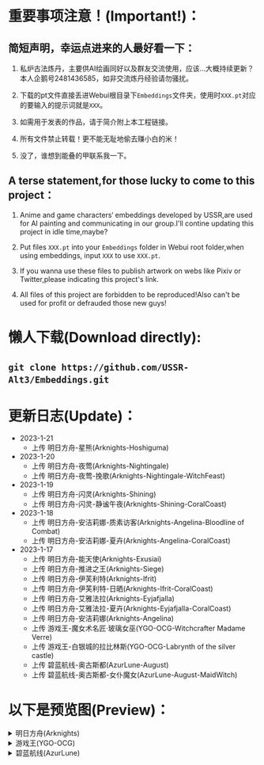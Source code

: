   # 重要事项注意！(Important!)：
 ## 简短声明，幸运点进来的人最好看一下：
  
 1. 私炉古法炼丹，主要供AI绘画同好以及群友交流使用，应该...大概持续更新？
    本人企鹅号2481436585，如非交流炼丹经验请勿骚扰。
    
 2. 下载的pt文件直接丢进Webui根目录下`Embeddings`文件夹，使用时`XXX.pt`对应的要输入的提示词就是`XXX`。
   
 3. 如需用于发表的作品，请于简介附上本工程链接。
   
 4. 所有文件禁止转载！更不能无耻地偷去赚小白的米！
 
 5. 没了，谁想到能叠的甲联系我一下。
   
 ## A terse statement,for those lucky to come to this project：
   
 1. Anime and game characters‘ embeddings developed by USSR,are used for AI painting and communicating in our group.I'll contine updating this project in idle         time,maybe?
 
 2. Put files `XXX.pt` into your `Embeddings` folder in Webui root folder,when using embeddings, input `XXX` to use `XXX.pt`.
   
 3. If you wanna use these files to publish artwork on webs like Pixiv or Twitter,please indicating this project's link.
   
 4. All files of this project are forbidden to be reproduced!Also can't be used for profit or defrauded those new guys!

  # 懒人下载(Download directly):
  
 ## `git clone https://github.com/USSR-Alt3/Embeddings.git`

  # 更新日志(Update)：
 - 2023-1-21
   + 上传 明日方舟-星熊(Arknights-Hoshiguma)
 - 2023-1-20
   + 上传 明日方舟-夜莺(Arknights-Nightingale)
   + 上传 明日方舟-夜莺-挽歌(Arknights-Nightingale-WitchFeast)
 - 2023-1-19
   + 上传 明日方舟-闪灵(Arknights-Shining)
   + 上传 明日方舟-闪灵-静谧午夜(Arknights-Shining-CoralCoast)
 - 2023-1-18
   + 上传 明日方舟-安洁莉娜-质素访客(Arknights-Angelina-Bloodline of Combat)
   + 上传 明日方舟-安洁莉娜-夏卉(Arknights-Angelina-CoralCoast)
 - 2023-1-17
   + 上传 明日方舟-能天使(Arknights-Exusiai)
   + 上传 明日方舟-推进之王(Arknights-Siege)
   + 上传 明日方舟-伊芙利特(Arknights-Ifrit)
   + 上传 明日方舟-伊芙利特-日晒(Arknights-Ifrit-CoralCoast)
   + 上传 明日方舟-艾雅法拉(Arknights-Eyjafjalla)
   + 上传 明日方舟-艾雅法拉-夏卉(Arknights-Eyjafjalla-CoralCoast)
   + 上传 明日方舟-安洁莉娜(Arknights-Angelina)
   + 上传 游戏王-魔女术名匠·玻璃女巫(YGO-OCG-Witchcrafter Madame Verre)
   + 上传 游戏王-白银城的拉比林斯(YGO-OCG-Labrynth of the silver castle)
   + 上传 碧蓝航线-奥古斯都(AzurLune-August)
   + 上传 碧蓝航线-奥古斯都-女仆魔女(AzurLune-August-MaidWitch)
 
  # 以下是预览图(Preview)：
 
 <details>
 
 <summary>明日方舟(Arknights)</summary>
 
 <details>
 <summary>能天使(Exusiai)</summary>
    
 ![](https://github.com/USSR-Alt3/Embeddings/blob/63e989d04be7c2cc2d39106a28699dc89fc74e2b/%E9%A2%84%E8%A7%88%E5%9B%BE/%E8%83%BD%E5%A4%A9%E4%BD%BF(Exia).png)
 </details>
 
 <details>
 <summary>推进之王(Siege)</summary>
    
 ![](https://github.com/USSR-Alt3/Embeddings/blob/0d842f2f6290f5c16a18a15dbc899acd9b2cb360/%E9%A2%84%E8%A7%88%E5%9B%BE/%E6%8E%A8%E8%BF%9B%E4%B9%8B%E7%8E%8B(Siege).png)
 </details>
 
 <details>
 <summary>伊芙利特+伊芙利特-日晒(Ifrit)</summary>
    
 ![](https://github.com/USSR-Alt3/Embeddings/blob/004bb95cd435dd684d8395290a7edb7b52232435/%E9%A2%84%E8%A7%88%E5%9B%BE/%E4%BC%8A%E8%8A%99%E5%88%A9%E7%89%B9(Ifrit).png)
 ![](https://github.com/USSR-Alt3/Embeddings/blob/0d842f2f6290f5c16a18a15dbc899acd9b2cb360/%E9%A2%84%E8%A7%88%E5%9B%BE/%E4%BC%8A%E8%8A%99%E5%88%A9%E7%89%B9-%E6%97%A5%E6%99%92(Ifrit).png)
 </details>
 
 <details>
 <summary>艾雅法拉+艾雅法拉-夏卉(Eyjafjalla)</summary>
 
 ![](https://github.com/USSR-Alt3/Embeddings/blob/0d842f2f6290f5c16a18a15dbc899acd9b2cb360/%E9%A2%84%E8%A7%88%E5%9B%BE/%E8%89%BE%E9%9B%85%E6%B3%95%E6%8B%89(Eyjafjalla).png)
 ![](https://github.com/USSR-Alt3/Embeddings/blob/0d842f2f6290f5c16a18a15dbc899acd9b2cb360/%E9%A2%84%E8%A7%88%E5%9B%BE/%E8%89%BE%E9%9B%85%E6%B3%95%E6%8B%89-%E5%A4%8F%E5%8D%89(Eyjafjalla).png)
 </details>
 
 <details>
 <summary>安洁莉娜+安洁莉娜-质素访客+安洁莉娜-夏卉(Angelina)</summary>
    
 ![](https://github.com/USSR-Alt3/Embeddings/blob/0d842f2f6290f5c16a18a15dbc899acd9b2cb360/%E9%A2%84%E8%A7%88%E5%9B%BE/%E5%AE%89%E6%B4%81%E8%8E%89%E5%A8%9C(Angelina).png)
 ![](https://github.com/USSR-Alt3/Embeddings/blob/683293c71bb840dad055e38c038d1d1a9a2fbc6f/%E9%A2%84%E8%A7%88%E5%9B%BE/%E5%AE%89%E6%B4%81%E8%8E%89%E5%A8%9C-%E8%B4%A8%E7%B4%A0%E8%AE%BF%E5%AE%A2(Angelina).png)
 ![](https://github.com/USSR-Alt3/Embeddings/blob/683293c71bb840dad055e38c038d1d1a9a2fbc6f/%E9%A2%84%E8%A7%88%E5%9B%BE/%E5%AE%89%E6%B4%81%E8%8E%89%E5%A8%9C-%E5%A4%8F%E5%8D%89(Angelina).png)
 </details>
 
 <details>
 <summary>闪灵+闪灵-静谧午夜(Shining)</summary>
 
 ![](https://github.com/USSR-Alt3/Embeddings/blob/4a8aa4c32775fe2d9d5d4c1bdf3a508a7cd4ea86/%E9%A2%84%E8%A7%88%E5%9B%BE/%E9%97%AA%E7%81%B5(Shining).png)
 ![](https://github.com/USSR-Alt3/Embeddings/blob/4a8aa4c32775fe2d9d5d4c1bdf3a508a7cd4ea86/%E9%A2%84%E8%A7%88%E5%9B%BE/%E9%97%AA%E7%81%B5-%E9%9D%99%E8%B0%A7%E5%8D%88%E5%A4%9C(Shining-CoralCoast).png)
 </details>
 
 <details>
 <summary>夜莺+夜莺-挽歌(Nightingale)</summary>
 
 ![](https://github.com/USSR-Alt3/Embeddings/blob/5cb122741d80700991a8e9dfa3f2543069135881/%E9%A2%84%E8%A7%88%E5%9B%BE/%E5%A4%9C%E8%8E%BA(Nightingale).png)
 ![](https://github.com/USSR-Alt3/Embeddings/blob/5cb122741d80700991a8e9dfa3f2543069135881/%E9%A2%84%E8%A7%88%E5%9B%BE/%E5%A4%9C%E8%8E%BA-%E6%8C%BD%E6%AD%8C(Nightingale-WitchFeast).png)
 </details>
 
 <details>
 <summary>星熊+星熊-狩标浪人(Hoshiguma)</summary>
 
 ![](https://github.com/USSR-Alt3/Embeddings/blob/01ff3aa3b4f936a60af23315b5184c5e885b795d/%E9%A2%84%E8%A7%88%E5%9B%BE/%E6%98%9F%E7%86%8A(Hoshiguma).png)
 ![]()
 </details>
 
 </details>
 
 <details>
 
 <summary>游戏王(YGO-OCG)</summary>
 
 <details>
 <summary>白银城的拉比林斯(Labrynth of the Silver Castle)</summary>
    
 ![](https://github.com/USSR-Alt3/Embeddings/blob/98104f5414c3a807d66a97a0eefbd67579e72228/%E9%A2%84%E8%A7%88%E5%9B%BE/%E7%99%BD%E9%93%B6%E5%9F%8E%E7%9A%84%E6%8B%89%E6%AF%94%E6%9E%97%E6%96%AF(Labrynth%20of%20the%20silver%20castle).png)
 </details>
 
 <details>
 <summary>魔女术名匠·玻璃女巫(Witchcrafter Madame Verre)</summary>
    
 ![](https://github.com/USSR-Alt3/Embeddings/blob/98104f5414c3a807d66a97a0eefbd67579e72228/%E9%A2%84%E8%A7%88%E5%9B%BE/%E9%AD%94%E5%A5%B3%E6%9C%AF%E5%90%8D%E5%8C%A0%C2%B7%E7%8E%BB%E7%92%83%E5%A5%B3%E5%B7%AB(Witchcrafter%20Madame%20Verre).png)
 </details>
 
 </details>
 
 <details>
 
 <summary>碧蓝航线(AzurLune)</summary>
 
 <details>
 <summary>奥古斯都+奥古斯都-女仆魔女(August)</summary>
 
 ![](https://github.com/USSR-Alt3/Embeddings/blob/98104f5414c3a807d66a97a0eefbd67579e72228/%E9%A2%84%E8%A7%88%E5%9B%BE/%E5%A5%A5%E5%8F%A4%E6%96%AF%E9%83%BD(August).png)
 ![](https://github.com/USSR-Alt3/Embeddings/blob/98104f5414c3a807d66a97a0eefbd67579e72228/%E9%A2%84%E8%A7%88%E5%9B%BE/%E5%A5%A5%E5%8F%A4%E6%96%AF%E9%83%BD-%E5%A5%B3%E4%BB%86%E9%AD%94%E5%A5%B3(August).png)
 </details>
 
 </details>
